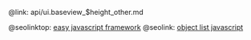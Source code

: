 @link: api/ui.baseview_$height_other.md

@seolinktop: [easy javascript framework](https://webix.com)
@seolink: [object list javascript](https://webix.com/widget/list/)